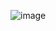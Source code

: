 ![image](https://github.com/PabloLopez23/Pagina_Web_Homenaje/assets/131299204/268b2ee3-61e4-4d94-b03c-7c6918fd4a96)

